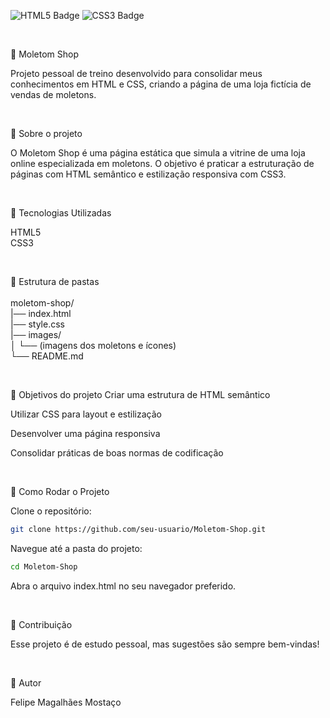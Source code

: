 <img src="https://img.shields.io/badge/HTML5-E34F26?style=for-the-badge&logo=html5&logoColor=white" alt="HTML5 Badge"/> <img src="https://img.shields.io/badge/CSS3-1572B6?style=for-the-badge&logo=css3&logoColor=white" alt="CSS3 Badge"/> 

<br>

🧥 Moletom Shop

Projeto pessoal de treino desenvolvido para consolidar meus conhecimentos em HTML e CSS, criando a página de uma loja fictícia de vendas de moletons.

<br>

📄 Sobre o projeto<br>

O Moletom Shop é uma página estática que simula a vitrine de uma loja online especializada em moletons.
O objetivo é praticar a estruturação de páginas com HTML semântico e estilização responsiva com CSS3.

<br>


🔹 Tecnologias Utilizadas

HTML5<br>
CSS3

<br>

📂 Estrutura de pastas<br>
<br>
moletom-shop/<br>
|── index.html<br>
|── style.css<br>
|── images/<br>
│   └── (imagens dos moletons e ícones)<br>
└── README.md<br>

<br>


🎯 Objetivos do projeto
 Criar uma estrutura de HTML semântico

 Utilizar CSS para layout e estilização

 Desenvolver uma página responsiva

 Consolidar práticas de boas normas de codificação

<br>

🔄 Como Rodar o Projeto

Clone o repositório:
```bash
git clone https://github.com/seu-usuario/Moletom-Shop.git
```
Navegue até a pasta do projeto:
```bash
cd Moletom-Shop
```
Abra o arquivo index.html no seu navegador preferido.

<br>

🙌 Contribuição

Esse projeto é de estudo pessoal, mas sugestões são sempre bem-vindas!

<br>

👤 Autor

Felipe Magalhães Mostaço

